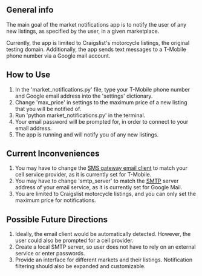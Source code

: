 ## General info
The main goal of the market notifications app is to notify the user of any new listings, as specified by the user, in a given marketplace.

Currently, the app is limited to Craigslist's motorcycle listings, the original testing domain. Additionally, the app sends text messages to a T-Mobile phone number via a Google mail account.

## How to Use
1. In the 'market_notifications.py' file, type your T-Mobile phone number and Google email address into the 'settings' dictionary.
2. Change 'max_price' in settings to the maximum price of a new listing that you will be notified of.
3. Run 'python market_notifications.py' in the terminal.
4. Your email password will be prompted for, in order to connect to your email address.
5. The app is running and will notify you of any new listings.

## Current Inconveniences
1. You may have to change the [SMS gateway email client](https://en.wikipedia.org/wiki/SMS_gateway#Email_clients) to match your cell service provider, as it is currently set for T-Mobile.
2. You may have to change 'smtp_server' to match the [SMTP](https://en.wikipedia.org/wiki/Simple_Mail_Transfer_Protocol) server address of your email service, as it is currently set for Google Mail.
3. You are limited to Craigslist motorcycle listings, and you can only set the maximum price for notifications.

## Possible Future Directions
1. Ideally, the email client would be automatically detected. However, the user could also be prompted for a cell provider.
2. Create a local SMTP server, so user does not have to rely on an external service or enter passwords.
3. Provide an interface for different markets and their listings. Notification filtering should also be expanded and customizable.
